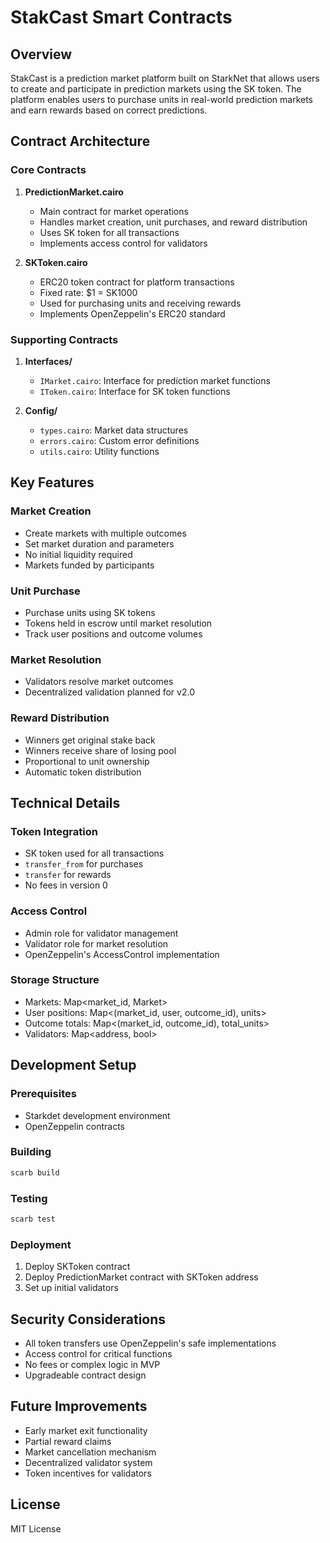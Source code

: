 # StakCast Smart Contracts

## Overview

StakCast is a prediction market platform built on StarkNet that allows users to create and participate in prediction markets using the SK token. The platform enables users to purchase units in real-world prediction markets and earn rewards based on correct predictions.

## Contract Architecture

### Core Contracts

1. **PredictionMarket.cairo**

   - Main contract for market operations
   - Handles market creation, unit purchases, and reward distribution
   - Uses SK token for all transactions
   - Implements access control for validators

2. **SKToken.cairo**
   - ERC20 token contract for platform transactions
   - Fixed rate: $1 = SK1000
   - Used for purchasing units and receiving rewards
   - Implements OpenZeppelin's ERC20 standard

### Supporting Contracts

1. **Interfaces/**

   - `IMarket.cairo`: Interface for prediction market functions
   - `IToken.cairo`: Interface for SK token functions

2. **Config/**
   - `types.cairo`: Market data structures
   - `errors.cairo`: Custom error definitions
   - `utils.cairo`: Utility functions

## Key Features

### Market Creation

- Create markets with multiple outcomes
- Set market duration and parameters
- No initial liquidity required
- Markets funded by participants

### Unit Purchase

- Purchase units using SK tokens
- Tokens held in escrow until market resolution
- Track user positions and outcome volumes

### Market Resolution

- Validators resolve market outcomes
- Decentralized validation planned for v2.0

### Reward Distribution

- Winners get original stake back
- Winners receive share of losing pool
- Proportional to unit ownership
- Automatic token distribution

## Technical Details

### Token Integration

- SK token used for all transactions
- `transfer_from` for purchases
- `transfer` for rewards
- No fees in version 0

### Access Control

- Admin role for validator management
- Validator role for market resolution
- OpenZeppelin's AccessControl implementation

### Storage Structure

- Markets: Map<market_id, Market>
- User positions: Map<(market_id, user, outcome_id), units>
- Outcome totals: Map<(market_id, outcome_id), total_units>
- Validators: Map<address, bool>

## Development Setup

### Prerequisites

- Starkdet development environment
- OpenZeppelin contracts

### Building

```bash
scarb build
```

### Testing

```bash
scarb test
```

### Deployment

1. Deploy SKToken contract
2. Deploy PredictionMarket contract with SKToken address
3. Set up initial validators

## Security Considerations

- All token transfers use OpenZeppelin's safe implementations
- Access control for critical functions
- No fees or complex logic in MVP
- Upgradeable contract design

## Future Improvements

- Early market exit functionality
- Partial reward claims
- Market cancellation mechanism
- Decentralized validator system
- Token incentives for validators

## License

MIT License
